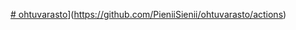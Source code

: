 [# ohtuvarasto](https://github.com/PieniiSienii/ohtuvarasto/workflows/workflows/badge.svg)](https://github.com/PieniiSienii/ohtuvarasto/actions)
